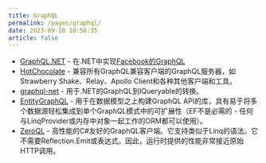 ```yaml
---
title: GraphQL
permalink: /pages/graphql/
date: 2023-09-20 10:56:35
article: false
---
```


- [GraphQL.NET](https://github.com/graphql-dotnet/graphql-dotnet)  - 在.NET中实现[Facebook的GraphQL](https://github.com/graphql/graphql-spec) 
- [HotChocolate](https://github.com/ChilliCream/hotchocolate)  - 兼容所有GraphQL兼容客户端的GraphQL服务器，如Strawberry Shake、Relay、Apollo Client和各种其他客户端和工具。 
- [graphql-net](https://github.com/chkimes/graphql-net)  - 用于.NET的GraphQL到IQueryable的转换。 
- [EntityGraphQL](https://github.com/EntityGraphQL/EntityGraphQL)  - 用于在数据模型之上构建GraphQL API的库，具有易于将多个数据源轻松集成到单个GraphQL模式中的可扩展性（EF不是必需的 - 任何与LinqProvider或内存中对象一起工作的ORM都可以使用）。 
- [ZeroQL](https://github.com/byme8/ZeroQL)  - 高性能的C#友好的GraphQL客户端。它支持类似于Linq的语法。它不需要Reflection.Emit或表达式。因此，运行时提供的性能非常接近原始HTTP调用。
